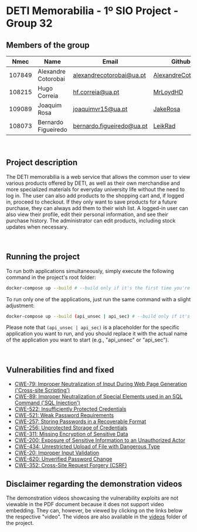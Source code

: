 # DETI Memorabilia - 1º SIO Project - Group 32

## Members of the group

| Nmec | Name | Email | Github |
| --- | --- | --- | --- |
| 107849 | Alexandre Cotorobai | <alexandrecotorobai@ua.pt> | [AlexandreCotorobai](https://github.com/AlexandreCotorobai) |
| 108215 | Hugo Correia | <hf.correia@ua.pt> |   [MrLoydHD](https://github.com/MrLoydHD) |
| 109089 | Joaquim Rosa | <joaquimvr15@ua.pt> | [JakeRosa](https://github.com/JakeRosa) |
| 108073 | Bernardo Figueiredo | <bernardo.figueiredo@ua.pt> | [LeikRad](https://github.com/LeikRad) |

<br>

## Project description

The DETI memorabilia is a web service that allows the common user to view various products offered by DETI, as well as their own merchandise and more specialized materials for everyday university life without the need to log in. The user can also add products to the shopping cart and, if logged in, proceed to checkout. If they only want to save products for a future purchase, they can always add them to their wish list. A logged-in user can also view their profile, edit their personal information, and see their purchase history. The administrator can edit products, including stock updates when necessary.

<br>

## Running the project

To run both applications simultaneously, simply execute the following command in the project's root folder:

```bash
docker-compose up --build # --build only if it's the first time you're running the command
```

To run only one of the applications, just run the same command with a slight adjustment:

```bash
docker-compose up --build (api_unsec | api_sec) # --build only if it's the first time you're running the command
```

Please note that `(api_unsec | api_sec)` is a placeholder for the specific application you want to run, and you should replace it with the actual name of the application you want to start (e.g., "api_unsec" or "api_sec").

<br>

## Vulnerabilities find and fixed

* [CWE-79: Improper Neutralization of Input During Web Page Generation ('Cross-site Scripting')](https://cwe.mitre.org/data/definitions/79.html)
* [CWE-89: Improper Neutralization of Special Elements used in an SQL Command ('SQL Injection')](https://cwe.mitre.org/data/definitions/89.html)
* [CWE-522: Insufficiently Protected Credentials](https://cwe.mitre.org/data/definitions/522.html)
* [CWE-521: Weak Password Requirements](https://cwe.mitre.org/data/definitions/521.html)
* [CWE-257: Storing Passwords in a Recoverable Format](https://cwe.mitre.org/data/definitions/257.html)
* [CWE-256: Unprotected Storage of Credentials](https://cwe.mitre.org/data/definitions/256.html)
* [CWE-311: Missing Encryption of Sensitive Data](https://cwe.mitre.org/data/definitions/311.html)
* [CWE-200: Exposure of Sensitive Information to an Unauthorized Actor](https://cwe.mitre.org/data/definitions/200.html)
* [CWE-434: Unrestricted Upload of File with Dangerous Type](https://cwe.mitre.org/data/definitions/434.html)
* [CWE-20: Improper Input Validation](https://cwe.mitre.org/data/definitions/20.html)
* [CWE-620: Unverified Password Change](https://cwe.mitre.org/data/definitions/620.html)
* [CWE-352: Cross-Site Request Forgery (CSRF)](https://cwe.mitre.org/data/definitions/352.html)

## Disclaimer regarding the demonstration videos

The demonstration videos showcasing the vulnerability exploits are not viewable in the PDF document because it does not support video embedding. They can, however, be viewed by clicking on the links below the respective "video". The videos are also available in the [videos](/analysis/videos/) folder of the project.
